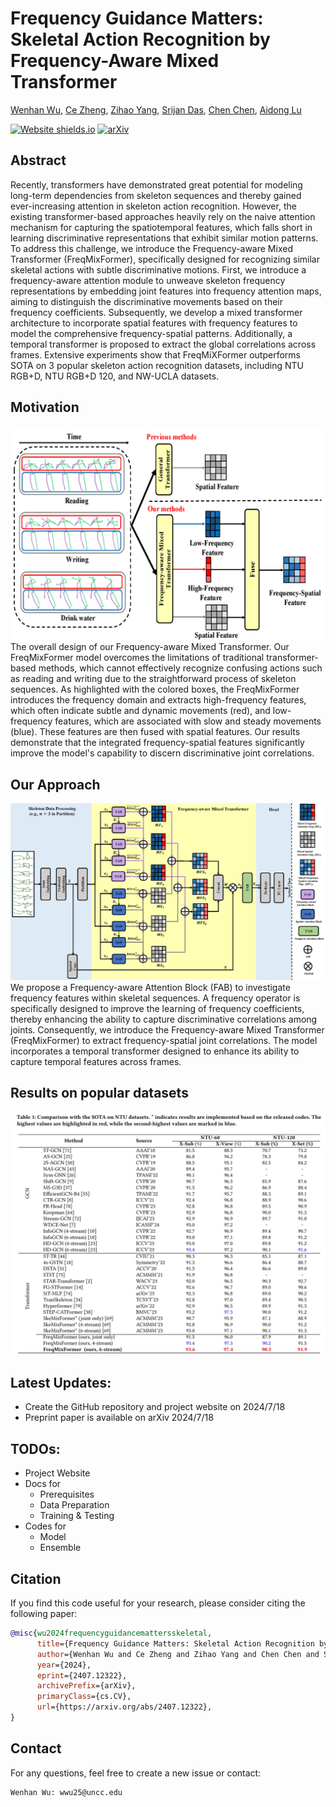 # Frequency Guidance Matters: Skeletal Action Recognition by Frequency-Aware Mixed Transformer
[Wenhan Wu](https://sites.google.com/view/wenhanwu/%E9%A6%96%E9%A1%B5), [Ce Zheng](https://zczcwh.github.io/), [Zihao Yang](https://openreview.net/profile?id=~Zihao_Yang7), [Srijan Das](https://srijandas07.github.io/), [Chen Chen](https://www.crcv.ucf.edu/chenchen/), [Aidong Lu ](https://webpages.charlotte.edu/alu1/)

[![Website shields.io](https://img.shields.io/website?url=http%3A//poco.is.tue.mpg.de)](https://wenhanwu95.github.io/FreqMixFormer.github.io/)  [![arXiv](https://img.shields.io/badge/arXiv-2407.12322-00ff00.svg)](https://arxiv.org/abs/2407.12322)

## Abstract
Recently, transformers have demonstrated great potential for modeling long-term dependencies from skeleton sequences and thereby gained ever-increasing attention in skeleton action recognition. However, the existing transformer-based approaches heavily rely on the naive attention mechanism for capturing the spatiotemporal features, which falls short in learning discriminative representations that exhibit similar motion patterns. To address this challenge, we introduce the Frequency-aware Mixed Transformer (FreqMixFormer), specifically designed for recognizing similar skeletal actions with subtle discriminative motions. First, we introduce a frequency-aware attention module to unweave skeleton frequency representations by embedding joint features into frequency attention maps, aiming to distinguish the discriminative movements based on their frequency coefficients. Subsequently, we develop a mixed transformer architecture to incorporate spatial features with frequency features to model the comprehensive frequency-spatial patterns. Additionally, a temporal transformer is proposed to extract the global correlations across frames. Extensive experiments show that FreqMiXFormer outperforms SOTA on 3 popular skeleton action recognition datasets, including NTU RGB+D, NTU RGB+D 120, and NW-UCLA datasets. 

## Motivation
![motivation](imgs/fig1.png)
The overall design of our Frequency-aware Mixed Transformer. Our FreqMixFormer model overcomes the limitations of traditional transformer-based methods, which cannot effectively recognize confusing actions such as reading and writing due to the straightforward process of skeleton sequences. As highlighted with the colored boxes, the FreqMixFormer introduces the frequency domain and extracts high-frequency features, which often indicate subtle and dynamic movements (red), and low-frequency features, which are associated with slow and steady movements (blue). These features are then fused with spatial features. Our results demonstrate that the integrated frequency-spatial features significantly improve the model's capability to discern discriminative joint correlations.

## Our Approach
![Approach](imgs/fig2.png)
We propose a Frequency-aware Attention Block (FAB) to investigate frequency features within skeletal sequences. A frequency operator is specifically designed to improve the learning of frequency coefficients, thereby enhancing the ability to capture discriminative correlations among joints.
Consequently, we introduce the Frequency-aware Mixed Transformer (FreqMixFormer) to extract frequency-spatial joint correlations. The model incorporates a temporal transformer designed to enhance its ability to capture temporal features across frames.

## Results on popular datasets
![resuls](imgs/result.png)

## Latest Updates:
* Create the GitHub repository and project website on 2024/7/18
* Preprint paper is available on arXiv 2024/7/18

## TODOs:
* Project Website
* Docs for
  * Prerequisites
  * Data Preparation
  * Training & Testing
* Codes for
  * Model
  * Ensemble

## Citation
If you find this code useful for your research, please consider citing the following paper:

```bibtex
@misc{wu2024frequencyguidancemattersskeletal,
      title={Frequency Guidance Matters: Skeletal Action Recognition by Frequency-Aware Mixed Transformer}, 
      author={Wenhan Wu and Ce Zheng and Zihao Yang and Chen Chen and Srijan Das and Aidong Lu},
      year={2024},
      eprint={2407.12322},
      archivePrefix={arXiv},
      primaryClass={cs.CV},
      url={https://arxiv.org/abs/2407.12322}, 
}
```

## Contact
For any questions, feel free to create a new issue or contact:
```
Wenhan Wu: wwu25@uncc.edu
```
